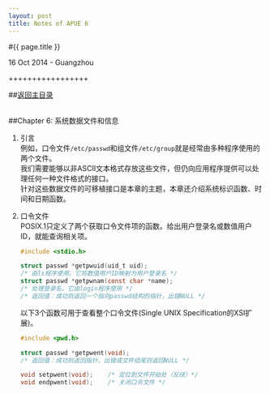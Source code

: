 ```yaml
---
layout: post
title: Notes of APUE 6
---
```


#{{ page.title }}  
<p class="meta">16 Oct 2014 - Guangzhou</p>   
+++++++++++++++++  

##[返回主目录][]  
<br>

##Chapter 6: 系统数据文件和信息
1. 引言  
    例如，口令文件`/etc/passwd`和组文件`/etc/group`就是经常由多种程序使用的两个文件。  
    我们需要能够以非ASCII文本格式存放这些文件，但仍向应用程序提供可以处理任何一种文件格式的接口。   
    针对这些数据文件的可移植接口是本章的主题，本章还介绍系统标识函数、时间和日期函数。  

2. 口令文件  
    POSIX.1只定义了两个获取口令文件项的函数。给出用户登录名或数值用户ID，就能查询相关项。  

    ```c
    #include <stdio.h>

    struct passwd *getpwuid(uid_t uid);
    /* 由ls程序使用，它将数值用户ID映射为用户登录名 */
    struct passwd *getpwnam(const char *name);
    /* 处理登录名，它由login程序使用 */
    /* 返回值：成功则返回一个指向passwd结构的指针，出错NULL */
    ```
    以下3个函数可用于查看整个口令文件(Single UNIX Specification的XSI扩展)。  

    ```c
    #include <pwd.h>

    struct passwd *getpwent(void);
    /* 返回值：成功则返回指针，出错或文件结尾则返回NULL */

    void setpwent(void);    /* 定位到文件开始处（反绕）*/
    void endpwent(void);    /* 关闭口令文件 */
    ```

<br>  

[返回主目录]: /2014/09/22/notes-of-apue.html
